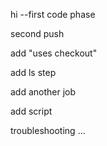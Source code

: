hi --first code phase

second push

add "uses checkout"

add ls step

add another job

add script

troubleshooting ...